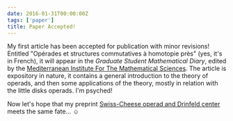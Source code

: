 ```yaml
---
date: 2016-01-31T00:00:00Z
tags: ['paper']
title: Paper Accepted!
---
```


My first article has been accepted for publication with minor revisions! Entitled "Opérades et structures commutatives à homotopie près" (yes, it's in French), it will appear in the *Graduate Student Mathematical Diary*, edited by the [Mediterranean Institute For The Mathematical Sciences](http://www.mims.tn/). The article is expository in nature, it contains a general introduction to the theory of operads, and then some applications of the theory, mostly in relation with the little disks operads. I'm psyched!

Now let's hope that my preprint [Swiss-Cheese operad and Drinfeld center](http://arxiv.org/abs/1507.06844) meets the same fate... ☺
